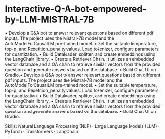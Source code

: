 # Interactive-Q-A-bot-empowered-by-LLM-MISTRAL-7B
• Develop a Q&amp;A bot to answer relevant questions based on different pdf inputs. The project uses the Mistral-7B model and the AutoModelForCausalLM pre-trained model.
• Set the suitable temperature, top-p, and Repetition_penalty values. Load tokenizer, configure parameters for quantization. 
• Build Dataloader, splitter, and create embeddings using the LangChain library. 
• Create a Retriever Chain. It utilizes an embedded vector database and a QA chain to retrieve similar vectors from the provided question and generate answers based on the database.
• Build Chat UI on Gradio.• Develop a Q&A bot to answer relevant questions based on different pdf inputs. The project uses the Mistral-7B model and the AutoModelForCausalLM pre-trained model. • Set the suitable temperature, top-p, and Repetition_penalty values. Load tokenizer, configure parameters for quantization. • Build Dataloader, splitter, and create embeddings using the LangChain library. • Create a Retriever Chain. It utilizes an embedded vector database and a QA chain to retrieve similar vectors from the provided question and generate answers based on the database. • Build Chat UI on Gradio.

Skills: Natural Language Processing (NLP) · Large Language Models (LLM) · PyTorch · Transformers · LangChain

